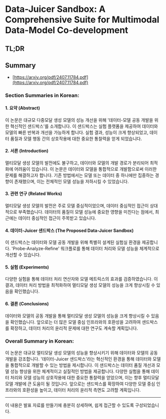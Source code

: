# Data-Juicer Sandbox: A Comprehensive Suite for Multimodal Data-Model Co-development
## TL;DR
## Summary
- [https://arxiv.org/pdf/2407.11784.pdf](https://arxiv.org/pdf/2407.11784.pdf)

### Section Summaries in Korean:

#### 1. 요약 (Abstract)
이 논문은 대규모 다중모달 생성 모델의 성능 개선을 위해 '데이터-모델 공동 개발을 위한 혁신적인 샌드박스'를 소개합니다. 이 샌드박스는 실험 플랫폼을 제공하여 데이터와 모델의 빠른 반복과 개선을 가능하게 합니다. 실험 결과, 성능이 크게 향상되었고, 데이터 품질과 모델 행동 간의 상호작용에 대한 중요한 통찰력을 얻게 되었습니다.

#### 2. 서론 (Introduction)
멀티모달 생성 모델의 발전에도 불구하고, 데이터와 모델의 개발 경로가 분리되어 최적화에 어려움이 있습니다. 이 논문은 데이터와 모델을 통합적으로 개발함으로써 이러한 문제를 해결하고자 합니다. 기존 방법에서는 모델 또는 데이터 중 하나에만 집중하는 경향이 존재했으며, 이는 전체적인 모델 성능을 저하시킬 수 있었습니다.

#### 3. 관련 연구 (Related Works)
멀티모달 생성 모델의 발전은 주로 모델 중심적이었으며, 데이터 중심적인 접근이 상대적으로 부족했습니다. 데이터의 품질이 모델 성능에 중요한 영향을 미친다는 점에서, 최근에는 데이터 중심적인 접근이 주목받고 있습니다.

#### 4. 데이터-Juicer 샌드박스 (The Proposed Data-Juicer Sandbox)
이 샌드박스는 데이터와 모델 공동 개발을 위해 특별히 설계된 실험실 환경을 제공합니다. 'Probe-Analyze-Refine' 워크플로를 통해 데이터 처리와 모델 성능을 체계적으로 개선할 수 있습니다.

#### 5. 실험 (Experiments)
다양한 실험을 통해 데이터 처리 연산자와 모델 메트릭스의 효과를 검증하였습니다. 이 결과, 데이터 처리 방법을 최적화하여 멀티모달 생성 모델의 성능을 크게 향상시킬 수 있음을 확인했습니다.

#### 6. 결론 (Conclusions)
데이터와 모델의 공동 개발을 통해 멀티모달 생성 모델의 성능을 크게 향상시킬 수 있음을 확인했습니다. 앞으로는 더 많은 모델 중심 인프라와의 호환성을 고려하여 샌드박스를 확장하고, 데이터 처리의 윤리적 문제에 대한 연구도 계속할 계획입니다.

### Overall Summary in Korean:

이 논문은 대규모 멀티모달 생성 모델의 성능을 향상시키기 위해 데이터와 모델의 공동 개발을 강조합니다. '데이터-Juicer 샌드박스'라는 혁신적인 환경을 통해 데이터와 모델을 통합적으로 개발할 수 있는 방법을 제시합니다. 이 샌드박스는 데이터 품질 개선과 모델 성능 향상을 위한 체계적이고 실질적인 방법을 제공합니다. 다양한 실험을 통해 데이터 처리와 모델 성능의 상호작용에 대한 중요한 통찰력을 얻었으며, 이는 향후 멀티모달 모델 개발에 큰 도움이 될 것입니다. 앞으로는 샌드박스를 확장하여 다양한 모델 중심 인프라와의 호환성을 높이고, 데이터 처리의 윤리적 측면도 고려할 계획입니다.

--- 

이 내용은 발표 자료를 만들기에 충분히 상세하며, 쉽게 접근할 수 있도록 구성되었습니다.